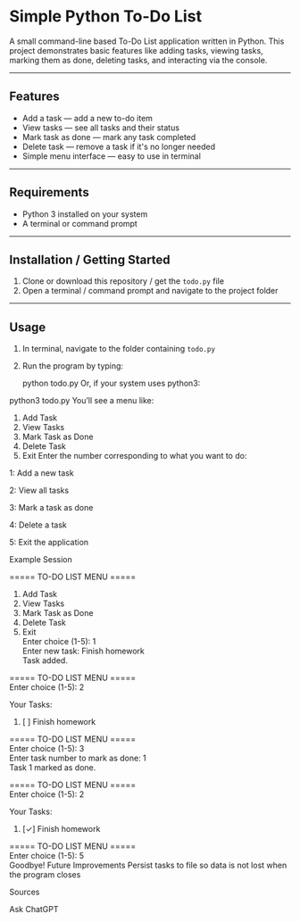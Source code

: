 # Simple Python To-Do List

A small command-line based To-Do List application written in Python. This project demonstrates basic features like adding tasks, viewing tasks, marking them as done, deleting tasks, and interacting via the console.

---

## Features

- Add a task — add a new to-do item  
- View tasks — see all tasks and their status  
- Mark task as done — mark any task completed  
- Delete task — remove a task if it's no longer needed  
- Simple menu interface — easy to use in terminal  

---

## Requirements

- Python 3 installed on your system  
- A terminal or command prompt  

---

## Installation / Getting Started

1. Clone or download this repository / get the `todo.py` file  
2. Open a terminal / command prompt and navigate to the project folder  

---

## Usage

1. In terminal, navigate to the folder containing `todo.py`  
2. Run the program by typing:


   python todo.py
Or, if your system uses python3:


python3 todo.py
You’ll see a menu like:

1. Add Task  
2. View Tasks  
3. Mark Task as Done  
4. Delete Task  
5. Exit
Enter the number corresponding to what you want to do:

1: Add a new task

2: View all tasks

3: Mark a task as done

4: Delete a task

5: Exit the application

Example Session

===== TO-DO LIST MENU =====  
1. Add Task  
2. View Tasks  
3. Mark Task as Done  
4. Delete Task  
5. Exit  
Enter choice (1-5): 1  
Enter new task: Finish homework  
Task added.

===== TO-DO LIST MENU =====  
Enter choice (1-5): 2  

Your Tasks:  
1. [ ] Finish homework

===== TO-DO LIST MENU =====  
Enter choice (1-5): 3  
Enter task number to mark as done: 1  
Task 1 marked as done.

===== TO-DO LIST MENU =====  
Enter choice (1-5): 2  

Your Tasks:  
1. [✓] Finish homework

===== TO-DO LIST MENU =====  
Enter choice (1-5): 5  
Goodbye!
Future Improvements
Persist tasks to file so data is not lost when the program closes










Sources

Ask ChatGPT
